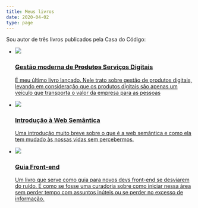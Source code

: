 ```yaml
---
title: Meus livros
date: 2020-04-02
type: page
---
```


Sou autor de três livros publicados pela Casa do Código:

<ul class="eis-books-list">
    <li>
        <a href="https://gestaomodernaprodutosdigitais.com/">
            <img src="/images/book.jpg">
            <h3>Gestão moderna de <del>Produtos</del> Serviços Digitais</h3>
            <p>É meu último livro lançado. Nele trato sobre gestão de produtos digitais, levando em consideração que os produtos digitais são apenas um veículo que transporta o valor da empresa para as pessoas</p>
        </a>
    </li>
    <li>
        <a href="https://www.casadocodigo.com.br/products/livro-web-semantica">
         <img src="/images/livro-introducao-semantica.jpg">
         <h3>Introdução à Web Semântica</h3>
         <p>Uma introdução muito breve sobre o que é a web semântica e como ela tem mudado às nossas vidas sem percebermos. </p>
        </a>
    </li>
    <li>
        <a href="https://www.casadocodigo.com.br/products/livro-guia-frontend">
            <img src="/images/guia-frontend-featured_large.png">
            <h3>Guia Front-end</h3>
            <p>Um livro que serve como guia para novos devs front-end se desviarem do ruído. É como se fosse uma curadoria sobre como iniciar nessa área sem perder tempo com assuntos inúteis ou se perder no excesso de informação.</p>
        </a>
    </li>
</ul>